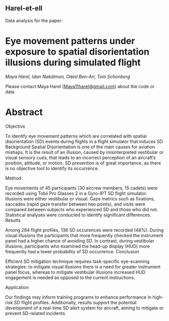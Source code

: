 ## Harel-et-ell
Data analysis for the paper: 
# Eye movement patterns under exposure to spatial disorientation illusions during simulated flight

_Maya Harel, Idan Nakdimon, Oded Ben-Ari, Tom Schonberg_

Please contact Maya Harel (Maya11harel@gmail.com) about the code or data

# Abstract
Objective

To identify eye movement patterns which are correlated with spatial disorientation (SD) events during flights in a flight simulator that induces SD
Background
Spatial Disorientation is one of the main causes for aviation mishaps. It is the result of an illusion, caused by misinterpreted vestibular or visual sensory cues, that leads to an incorrect perception of an aircraft’s position, attitude, or motion. SD prevention is of great importance, as there is no objective tool to identify its occurrence. 

Method

Eye movements of 45 participants (30 aircrew members, 15 cadets) were recorded using Tobii Pro Glasses 2 in a Gyro-IPT SD flight simulator. Illusions were either vestibular or visual. Gaze metrics such as fixations, saccades (rapid gaze transfer between two points), and visits were compared between subjects who experienced SD and those who did not. Statistical analyses were conducted to identify significant differences.
Results

Among 284 flight profiles, 136 SD occurences were recorded (48%). During visual illusions the participants that more frequently checked the instrument panel had a higher chance of avoiding SD. In contrast, during vestibular illusions, participants who examined the head-up display (HUD) more frequently had a lower probability of SD occurrence.
Conclusion

Efficient SD mitigation technique requires task-specific eye-scanning strategies: to mitigate visual illusions there is a need for greater instrument panel focus, whereas to mitigate vestibular illusions increased HUD engagement is needed as opposed to the current instructions.

Application

Our findings may inform training programs to enhance performance in high-risk SD flight profiles. Additionally, results support the potential development of a real-time SD alert system for aircraft, aiming to mitigate or prevent SD-related incidents.

